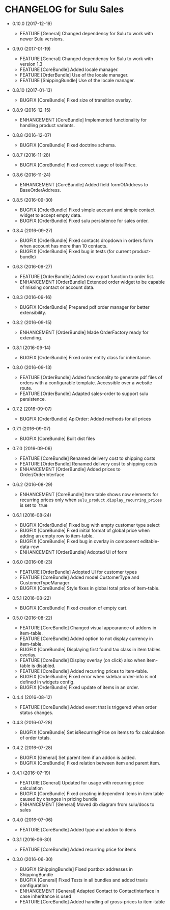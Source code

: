 CHANGELOG for Sulu Sales
========================

* 0.10.0 (2017-12-19)
    * FEATURE     [General]        Changed dependency for Sulu to work with newer Sulu versions.

* 0.9.0 (2017-01-19)
    * FEATURE     [General]        Changed dependency for Sulu to work with version 1.3
    * FEATURE     [CoreBundle]     Added locale manager.
    * FEATURE     [OrderBundle]    Use of the locale manager.
    * FEATURE     [ShippingBundle] Use of the locale manager.
    
* 0.8.10 (2017-01-13)
    * BUGFIX      [CoreBundle]    Fixed size of transition overlay.

* 0.8.9 (2016-12-15)
    * ENHANCEMENT [CoreBundle]    Implemented functionality for handling product variants.

* 0.8.8 (2016-12-07)
    * BUGFIX      [CoreBundle]    Fixed doctrine schema.

* 0.8.7 (2016-11-28)
    * BUGFIX      [CoreBundle]    Fixed correct usage of totalPrice.

* 0.8.6 (2016-11-24)
    * ENHANCEMENT [CoreBundle]    Added field formOfAddress to BaseOrderAddress.

* 0.8.5 (2016-09-30)
    * BUGFIX      [OrderBundle]   Fixed simple account and simple contact widget to accept empty data.
    * BUGFIX      [OrderBundle]   Fixed sulu persistence for sales order.

* 0.8.4 (2016-09-27)
    * BUGFIX      [OrderBundle]   Fixed contacts dropdown in orders form when account has more than 10 contacts.
    * BUGFIX      [OrderBundle]   Fixed bug in tests (for current product-bundle)

* 0.6.3 (2016-09-27)
    * FEATURE     [OrderBundle]   Added csv export function to order list.
    * ENHANCEMENT [OrderBundle]   Extended order widget to be capable of missing contact or account data.

* 0.8.3 (2016-09-16)
    * BUGFIX      [OrderBundle]   Prepared pdf order manager for better extensibility.

* 0.8.2 (2016-09-15)
    * ENHANCEMENT [OrderBundle]   Made OrderFactory ready for extending.

* 0.8.1 (2016-09-14)
    * BUGFIX      [OrderBundle]   Fixed order entity class for inheritance.

* 0.8.0 (2016-09-13)
    * FEATURE     [OrderBundle]   Added functionality to generate pdf files of orders with a configurable template.
                                  Accessible over a website route.
    * FEATURE     [OrderBundle]   Adapted sales-order to support sulu persistence.

* 0.7.2 (2016-09-07)
    * BUGFIX      [OrderBundle]   ApiOrder: Added methods for all prices

* 0.7.1 (2016-09-07)
    * BUGFIX      [CoreBundle]    Built dist files

* 0.7.0 (2016-09-06)
    * FEATURE     [CoreBundle]    Renamed delivery cost to shipping costs
    * FEATURE     [OrderBundle]   Renamed delivery cost to shipping costs
    * ENHANCEMENT [OrderBundle]   Added prices to Order/OrderInterface

* 0.6.2 (2016-08-29)
    * ENHANCEMENT [CoreBundle]    Item table shows now elements for recurring prices
                                  only when `sulu_product.display_recurring_prices` is set to `true

* 0.6.1 (2016-08-24)
    * BUGFIX      [OrderBundle]   Fixed bug with empty customer type select
    * BUGFIX      [CoreBundle]    Fixed initial format of global price when adding an empty row to item-table.
    * BUGFIX      [CoreBundle]    Fixed bug in overlay in component editable-data-row
    * ENHANCEMENT [OrderBundle]   Adopted UI of form

* 0.6.0 (2016-08-23)
    * FEATURE     [OrderBundle]   Adopted UI for customer types
    * FEATURE     [CoreBundle]    Added model CustomerType and CustomerTypeManager
    * BUGFIX      [CoreBundle]    Style fixes in global total price of item-table.

* 0.5.1 (2016-08-22)
    * BUGFIX      [CoreBundle]    Fixed creation of empty cart.

* 0.5.0 (2016-08-22)
    * FEATURE     [CoreBundle]    Changed visual appearance of addons in item-table.
    * FEATURE     [CoreBundle]    Added option to not display currency in item-table.
    * BUGFIX      [CoreBundle]    Displaying first found tax class in item tables overlay.
    * FEATURE     [CoreBundle]    Display overlay (on click) also when item-table is disabled.
    * FEATURE     [CoreBundle]    Added recurring prices to item-table.
    * BUGFIX      [OrderBundle]   Fixed error when sidebar order-info is not defined in widgets config.
    * BUGFIX      [OrderBundle]   Fixed update of items in an order.

* 0.4.4 (2016-08-12)
    * FEATURE     [CoreBundle]    Added event that is triggered when order status changes.

* 0.4.3 (2016-07-28)
    * BUGFIX      [CoreBundle]    Set isRecurringPrice on items to fix calculation of order totals.

* 0.4.2 (2016-07-28)
    * BUGFIX      [General]       Set parent item if an addon is added.
    * BUGFIX      [CoreBundle]    Fixed relation between item and parent item.

* 0.4.1 (2016-07-19)
    * FEATURE     [General]       Updated for usage with recurring price calculation
    * BUGFIX      [CoreBundle]    Fixed creating independent items in item table caused by
                                  changes in pricing bundle
    * ENHANCEMENT [General]       Moved db diagram from sulu/docs to sales

* 0.4.0 (2016-07-06)
    * FEATURE     [CoreBundle]    Added type and addon to items

* 0.3.1 (2016-06-30)
    * FEATURE     [CoreBundle]    Added recurring price for items

* 0.3.0 (2016-06-30)
    * BUGFIX      [ShippingBundle] Fixed postbox addresses in ShippingBundle
    * BUGFIX      [General]        Fixed Tests in all bundles and added travis configuration
    * ENHANCEMENT [General]        Adapted Contact to ContactInterface in case inheritance
                                   is used
    * FEATURE     [CoreBundle]     Added handling of gross-prices to item-table
